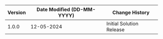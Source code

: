 | **Version** | **Date Modified (DD-MM-YYYY)** | **Change History**                                 |
|-------------|--------------------------------|----------------------------------------------------|
| 1.0.0       | 12-05-2024                     | Initial Solution Release                           |
